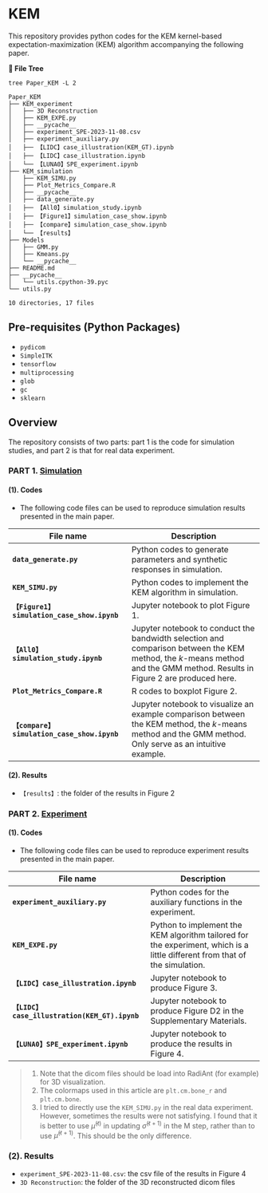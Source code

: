 # KEM

This repository provides python codes for the KEM kernel-based expectation-maximization (KEM) algorithm accompanying the following paper.


**🚩 File Tree**
```
tree Paper_KEM -L 2
```

```
Paper_KEM
├── KEM_experiment
│   ├── 3D Reconstruction
│   ├── KEM_EXPE.py
│   ├── __pycache__
│   ├── experiment_SPE-2023-11-08.csv
│   ├── experiment_auxiliary.py
│   ├── 【LIDC】case_illustration(KEM_GT).ipynb
│   ├── 【LIDC】case_illustration.ipynb
│   └── 【LUNA0】SPE_experiment.ipynb
├── KEM_simulation
│   ├── KEM_SIMU.py
│   ├── Plot_Metrics_Compare.R
│   ├── __pycache__
│   ├── data_generate.py
│   ├── 【All0】simulation_study.ipynb
│   ├── 【Figure1】simulation_case_show.ipynb
│   ├── 【compare】simulation_case_show.ipynb
│   └── 【results】
├── Models
│   ├── GMM.py
│   ├── Kmeans.py
│   └── __pycache__
├── README.md
├── __pycache__
│   └── utils.cpython-39.pyc
└── utils.py

10 directories, 17 files
```

## Pre-requisites (Python Packages)

- `pydicom`
- `SimpleITK`
- `tensorflow`
- `multiprocessing`
- `glob`
- `gc`
- `sklearn`

## Overview

The repository consists of two parts: part 1 is the code for simulation studies, and part 2 is that for real data experiment.

### PART 1. [Simulation](/KEM_simulation/)

#### (1). Codes

- The following code files can be used to reproduce simulation results presented in the main paper.


|File name| Description |
|-------------|---------------|
|**`data_generate.py`**| Python codes to generate parameters and synthetic responses in simulation. |
|**`KEM_SIMU.py`**| Python codes to implement the KEM algorithm in simulation. |
|**`【Figure1】simulation_case_show.ipynb`**| Jupyter notebook to plot Figure 1. |
|**`【All0】simulation_study.ipynb`**| Jupyter notebook to conduct the bandwidth selection and comparison between the KEM method, the $k$-means method and the GMM method. Results in Figure 2 are produced here.|
|**`Plot_Metrics_Compare.R`**| R codes to boxplot Figure 2. |
|**`【compare】simulation_case_show.ipynb`**| Jupyter notebook to visualize an example comparison between the KEM method, the $k$-means method and the GMM method. Only serve as an intuitive example.|

#### (2). Results

- `【results】`: the folder of the results in Figure 2


### PART 2. [Experiment](/KEM_experiment/)

#### (1). Codes

- The following code files can be used to reproduce experiment results presented in the main paper.

|File name| Description |
|-------------|---------------|
|**`experiment_auxiliary.py`**| Python codes for the auxiliary functions in the experiment. |
|**`KEM_EXPE.py`**| Python to implement the KEM algorithm tailored for the experiment, which is a little different from that of the simulation. |
|**`【LIDC】case_illustration.ipynb`**| Jupyter notebook to produce Figure 3.|
|**`【LIDC】case_illustration(KEM_GT).ipynb`**| Jupyter notebook to produce Figure D2 in the Supplementary Materials.|
|**`【LUNA0】SPE_experiment.ipynb`**| Jupyter notebook to produce the results in Figure 4. |


> 1. Note that the dicom files should be load into RadiAnt (for example) for 3D visualization.
> 2. The colormaps used in this article are `plt.cm.bone_r` and `plt.cm.bone`.
> 3. I tried to directly use the `KEM_SIMU.py` in the real data experiment. However, sometimes the results were not satisfying. I found that it is better to use $\hat\mu^{(t)}$ in updating $\hat\sigma^{(t+1)}$ in the M step, rather than to use $\hat\mu^{(t+1)}$. This should be the only difference.


### (2). Results

- `experiment_SPE-2023-11-08.csv`: the csv file of the results in Figure 4
- `3D Reconstruction`: the folder of the 3D reconstructed dicom files

